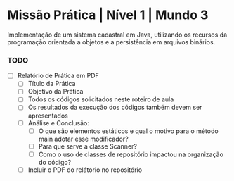 # Missão Prática | Nível 1 | Mundo 3
Implementação de um sistema cadastral em Java, utilizando os recursos da programação orientada a objetos e a persistência em arquivos binários.

### TODO
- [ ] Relatório de Prática em PDF
  - [ ] Título da Prática
  - [ ] Objetivo da Prática
  - [ ] Todos os códigos solicitados neste roteiro de aula
  - [ ] Os resultados da execução dos códigos também devem ser apresentados
  - [ ] Análise e Conclusão:
    - [ ] O que são elementos estáticos e qual o motivo para o método main adotar esse modificador?
    - [ ] Para que serve a classe Scanner?
    - [ ] Como o uso de classes de repositório impactou na organização do código?
  - [ ] Incluir o PDF do relátorio no repositório